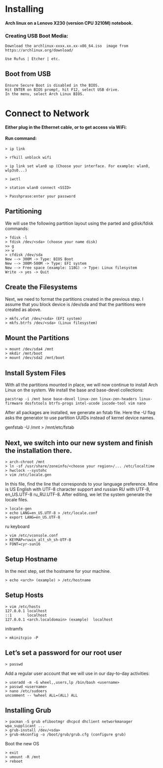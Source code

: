 Installing
=

#### Arch linux on a Lenovo X230 (version CPU 3210M) notebook.

### Creating USB Boot Media:
```
Download the archlinux-xxxx.xx.xx-x86_64.iso  image from https://archlinux.org/download/

Use Rufus | Etcher | etc.
```

## Boot from USB

    Ensure Secure Boot is disabled in the BIOS.
    Hit ENTER on BIOS prompt, hit F12, select USB drive.
    In the menu, select Arch Linux BIOS.

# Connect to Network

**Either plug in the Ethernet cable, or to get access via WiFi:**


#### Run command:
```
> ip link 

> rfkill unblock wifi

> ip link set wlan0 up (Choose your interface. For example: wlan0, wlp3s0...)

> iwctl

> station wlan0 connect <SSID>

> Passhprase:enter your password
 ```  
## Partitioning

We will use the following partition layout using the parted and gdisk/fdisk commands:
```
> fdisk -l
> fdisk /dev/<sda> (choose your name disk)
>> g
>> w
> cfdisk /dev/sda
New --> 300M -> Type: BIOS Boot
New --> 300M-500M -> Type: EFI system
New --> Free space (example: 118G) -> Type: Linux filesystem
Write -> yes -> Quit
```
## Create the Filesystems

Next, we need to format the partitions created in the previous step. I assume that you block device is /dev/sda and that the partitions were created as above.
```
> mkfs.vfat /dev/<sda> (EFI system)
> mkfs.btrfs /dev/<sda> (Linux filesystem)
```
## Mount the Partitions
```
> mount /dev/sda4 /mnt
> mkdir /mnt/boot
> mount /dev/sda2 /mnt/boot
```

## Install System Files

With all the partitions mounted in place, we will now continue to install Arch Linux on the system. We install the base and base-devel collections:
```
pacstrap -i /mnt base base-devel linux-zen linux-zen-headers linux-firmware dosfstools btrfs-progs intel-ucode iucode-tool vim nano
```
After all packages are installed, we generate an fstab file. Here the -U flag asks the generator to use partition UUIDs instead of kernel device names.

genfstab -U /mnt > /mnt/etc/fstab

## Next, we switch into our new system and finish the installation there.
```
> arch-chroot /mnt 
> ln -sf /usr/share/zoneinfo/<choose your region>/... /etc/localtime
> hwclock --systohc
> vim /etc/locale.gen
```
In this file, find the line that corresponds to your language preference. Mine is US English with UTF-8 character support and russian RU with UTF-8, en_US.UTF-8 ru_RU.UTF-8. After editing, we let the system generate the locale files.
```
> locale-gen
> echo LANG=en_US.UTF-8 > /etc/locale.conf
> export LANG=en_US.UTF-8
```
ru keyboard
```
> vim /etc/vconsole.conf
> KEYMAP=ruwin_alt_sh_sh-UTF-8
> FONT=cyr-sun16
```
## Setup Hostname

In the next step, set the hostname for your machine.
```
> echo <arch> (example) > /etc/hostname
```
## Setup Hosts
```
> vim /etc/hosts
127.0.0.1 localhost
::1       localhost
127.0.0.1 <arch.localdomain> (example)  localhost
```
initramfs
```
> mkinitcpio -P
```
## Let’s set a password for our root user
```
> passwd
```
Add a regular user account that we will use in our day-to-day activities:
```
> useradd -m -G wheel,,users,lp /bin/bash <username>
> passwd <username>
> nano /etc/sudoers
uncomment -- %wheel ALL=(ALL) ALL
```

## Installing Grub
```
> pacman -S grub efibootmgr dhcpcd dhclient networkmanager wpa_supplicant ...
> grub-install /dev/<sda>
> grub-mkconfig -o /boot/grub/grub.cfg (configure grub)
```

Boot the new OS
```
> exit    
> umount -R /mnt
> reboot
```


